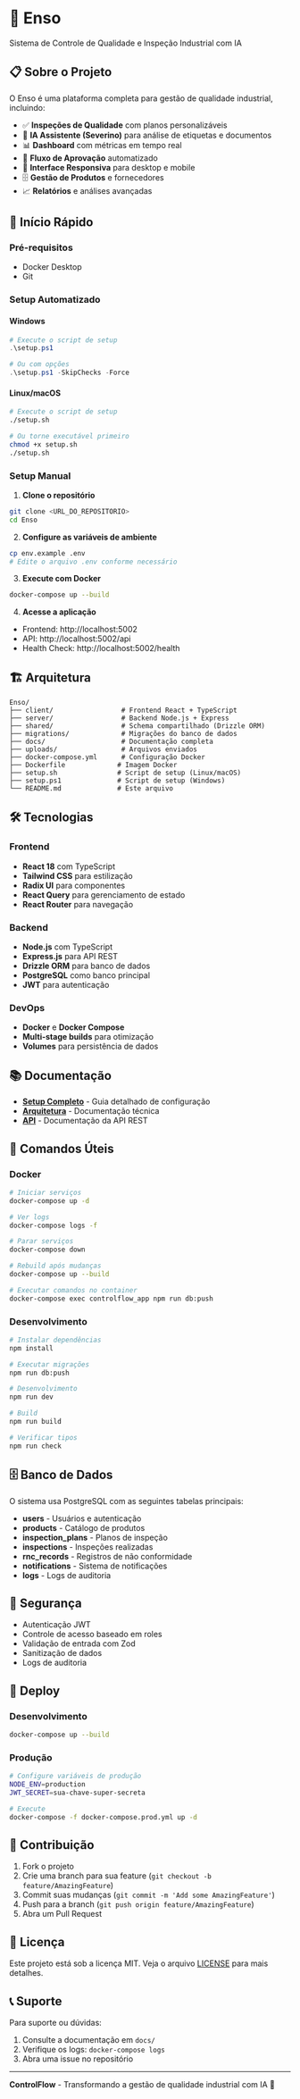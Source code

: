 # 🚀 Enso

Sistema de Controle de Qualidade e Inspeção Industrial com IA

## 📋 Sobre o Projeto

O Enso é uma plataforma completa para gestão de qualidade industrial, incluindo:

- ✅ **Inspeções de Qualidade** com planos personalizáveis
- 🤖 **IA Assistente (Severino)** para análise de etiquetas e documentos
- 📊 **Dashboard** com métricas em tempo real
- 🔄 **Fluxo de Aprovação** automatizado
- 📱 **Interface Responsiva** para desktop e mobile
- 🗄️ **Gestão de Produtos** e fornecedores
- 📈 **Relatórios** e análises avançadas

## 🚀 Início Rápido

### Pré-requisitos
- Docker Desktop
- Git

### Setup Automatizado

#### Windows
```powershell
# Execute o script de setup
.\setup.ps1

# Ou com opções
.\setup.ps1 -SkipChecks -Force
```

#### Linux/macOS
```bash
# Execute o script de setup
./setup.sh

# Ou torne executável primeiro
chmod +x setup.sh
./setup.sh
```

### Setup Manual

1. **Clone o repositório**
```bash
git clone <URL_DO_REPOSITORIO>
cd Enso
```

2. **Configure as variáveis de ambiente**
```bash
cp env.example .env
# Edite o arquivo .env conforme necessário
```

3. **Execute com Docker**
```bash
docker-compose up --build
```

4. **Acesse a aplicação**
- Frontend: http://localhost:5002
- API: http://localhost:5002/api
- Health Check: http://localhost:5002/health

## 🏗️ Arquitetura

```
Enso/
├── client/                 # Frontend React + TypeScript
├── server/                 # Backend Node.js + Express
├── shared/                 # Schema compartilhado (Drizzle ORM)
├── migrations/             # Migrações do banco de dados
├── docs/                   # Documentação completa
├── uploads/                # Arquivos enviados
├── docker-compose.yml      # Configuração Docker
├── Dockerfile             # Imagem Docker
├── setup.sh               # Script de setup (Linux/macOS)
├── setup.ps1              # Script de setup (Windows)
└── README.md              # Este arquivo
```

## 🛠️ Tecnologias

### Frontend
- **React 18** com TypeScript
- **Tailwind CSS** para estilização
- **Radix UI** para componentes
- **React Query** para gerenciamento de estado
- **React Router** para navegação

### Backend
- **Node.js** com TypeScript
- **Express.js** para API REST
- **Drizzle ORM** para banco de dados
- **PostgreSQL** como banco principal
- **JWT** para autenticação

### DevOps
- **Docker** e **Docker Compose**
- **Multi-stage builds** para otimização
- **Volumes** para persistência de dados

## 📚 Documentação

- **[Setup Completo](docs/SETUP_COMPLETO.md)** - Guia detalhado de configuração
- **[Arquitetura](docs/ARQUITETURA_E_METODOLOGIA.md)** - Documentação técnica
- **[API](docs/API.md)** - Documentação da API REST

## 🔧 Comandos Úteis

### Docker
```bash
# Iniciar serviços
docker-compose up -d

# Ver logs
docker-compose logs -f

# Parar serviços
docker-compose down

# Rebuild após mudanças
docker-compose up --build

# Executar comandos no container
docker-compose exec controlflow_app npm run db:push
```

### Desenvolvimento
```bash
# Instalar dependências
npm install

# Executar migrações
npm run db:push

# Desenvolvimento
npm run dev

# Build
npm run build

# Verificar tipos
npm run check
```

## 🗄️ Banco de Dados

O sistema usa PostgreSQL com as seguintes tabelas principais:

- **users** - Usuários e autenticação
- **products** - Catálogo de produtos
- **inspection_plans** - Planos de inspeção
- **inspections** - Inspeções realizadas
- **rnc_records** - Registros de não conformidade
- **notifications** - Sistema de notificações
- **logs** - Logs de auditoria

## 🔐 Segurança

- Autenticação JWT
- Controle de acesso baseado em roles
- Validação de entrada com Zod
- Sanitização de dados
- Logs de auditoria

## 🚀 Deploy

### Desenvolvimento
```bash
docker-compose up --build
```

### Produção
```bash
# Configure variáveis de produção
NODE_ENV=production
JWT_SECRET=sua-chave-super-secreta

# Execute
docker-compose -f docker-compose.prod.yml up -d
```

## 🤝 Contribuição

1. Fork o projeto
2. Crie uma branch para sua feature (`git checkout -b feature/AmazingFeature`)
3. Commit suas mudanças (`git commit -m 'Add some AmazingFeature'`)
4. Push para a branch (`git push origin feature/AmazingFeature`)
5. Abra um Pull Request

## 📄 Licença

Este projeto está sob a licença MIT. Veja o arquivo [LICENSE](LICENSE) para mais detalhes.

## 📞 Suporte

Para suporte ou dúvidas:
1. Consulte a documentação em `docs/`
2. Verifique os logs: `docker-compose logs`
3. Abra uma issue no repositório

---

**ControlFlow** - Transformando a gestão de qualidade industrial com IA 🚀
